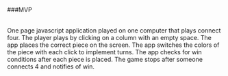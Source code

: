 ######
###MVP
######

One page javascript application played on one computer that plays connect four.
The player plays by clicking on a column with an empty space.
The app places the correct piece on the screen.
The app switches the colors of the piece with each click to implement turns.
The app checks for win conditions after each piece is placed.
The game stops after someone connects 4 and notifies of win.
